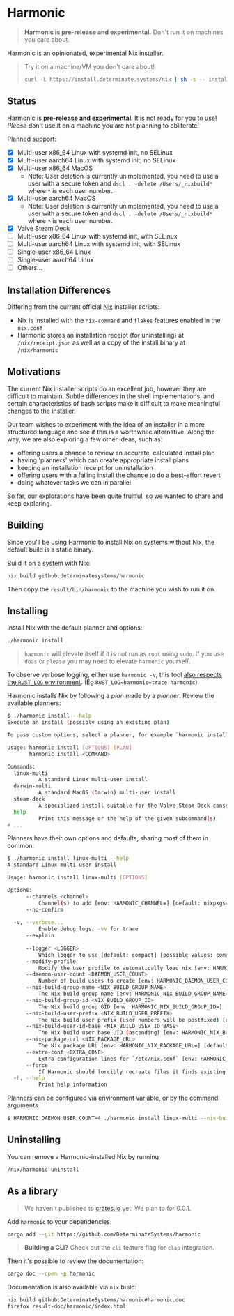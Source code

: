 # Harmonic

> **Harmonic is pre-release and experimental.** Don't run it on machines you care about.

Harmonic is an opinionated, experimental Nix installer.

> Try it on a machine/VM you don't care about!
>
> ```bash
> curl -L https://install.determinate.systems/nix | sh -s -- install
> ```

## Status

Harmonic is **pre-release and experimental**. It is not ready for you to use! *Please* don't use it on a machine you are not planning to obliterate!

Planned support:

* [x] Multi-user x86_64 Linux with systemd init, no SELinux
* [x] Multi-user aarch64 Linux with systemd init, no SELinux
* [x] Multi-user x86_64 MacOS
    + Note: User deletion is currently unimplemented, you need to use a user with a secure token and `dscl . -delete /Users/_nixbuild*` where `*` is each user number.
* [x] Multi-user aarch64 MacOS
    + Note: User deletion is currently unimplemented, you need to use a user with a secure token and `dscl . -delete /Users/_nixbuild*` where `*` is each user number.
* [x] Valve Steam Deck
* [ ] Multi-user x86_64 Linux with systemd init, with SELinux
* [ ] Multi-user aarch64 Linux with systemd init, with SELinux
* [ ] Single-user x86_64 Linux
* [ ] Single-user aarch64 Linux
* [ ] Others...

## Installation Differences

Differing from the current official [Nix](https://github.com/NixOS/nix) installer scripts:

* Nix is installed with the `nix-command` and `flakes` features enabled in the `nix.conf`
* Harmonic stores an installation receipt (for uninstalling) at `/nix/receipt.json` as well as a copy of the install binary at `/nix/harmonic`

## Motivations

The current Nix installer scripts do an excellent job, however they are difficult to maintain. Subtle differences in the shell implementations, and certain characteristics of bash scripts make it difficult to make meaningful changes to the installer.

Our team wishes to experiment with the idea of an installer in a more structured language and see if this is a worthwhile alternative. Along the way, we are also exploring a few other ideas, such as:

* offering users a chance to review an accurate, calculated install plan
* having 'planners' which can create appropriate install plans
* keeping an installation receipt for uninstallation
* offering users with a failing install the chance to do a best-effort revert
* doing whatever tasks we can in parallel

So far, our explorations have been quite fruitful, so we wanted to share and keep exploring.

## Building

Since you'll be using Harmonic to install Nix on systems without Nix, the default build is a static binary.

Build it on a system with Nix:

```bash
nix build github:determinatesystems/harmonic
```

Then copy the `result/bin/harmonic` to the machine you wish to run it on.

## Installing

Install Nix with the default planner and options:

```bash
./harmonic install
```

> `harmonic` will elevate itself if it is not run as `root` using `sudo`. If you use `doas` or `please` you may need to elevate `harmonic` yourself.

To observe verbose logging, either use `harmonic -v`, this tool [also respects the `RUST_LOG` environment](https://docs.rs/tracing-subscriber/latest/tracing_subscriber/filter/struct.EnvFilter.html#directives). (Eg `RUST_LOG=harmonic=trace harmonic`).

Harmonic installs Nix by following a *plan* made by a *planner*. Review the available planners:

```bash
$ ./harmonic install --help
Execute an install (possibly using an existing plan)

To pass custom options, select a planner, for example `harmonic install linux-multi --help`

Usage: harmonic install [OPTIONS] [PLAN]
       harmonic install <COMMAND>

Commands:
  linux-multi
          A standard Linux multi-user install
  darwin-multi
          A standard MacOS (Darwin) multi-user install
  steam-deck
          A specialized install suitable for the Valve Steam Deck console
  help
          Print this message or the help of the given subcommand(s)
# ...
```

Planners have their own options and defaults, sharing most of them in common:

```bash
$ ./harmonic install linux-multi --help
A standard Linux multi-user install

Usage: harmonic install linux-multi [OPTIONS]

Options:
      --channels <channel>
          Channel(s) to add [env: HARMONIC_CHANNEL=] [default: nixpkgs=https://nixos.org/channels/nixpkgs-unstable]
      --no-confirm
          
  -v, --verbose...
          Enable debug logs, -vv for trace
      --explain
          
      --logger <LOGGER>
          Which logger to use [default: compact] [possible values: compact, full, pretty, json]
      --modify-profile
          Modify the user profile to automatically load nix [env: HARMONIC_NO_MODIFY_PROFILE=]
      --daemon-user-count <DAEMON_USER_COUNT>
          Number of build users to create [env: HARMONIC_DAEMON_USER_COUNT=] [default: 32]
      --nix-build-group-name <NIX_BUILD_GROUP_NAME>
          The Nix build group name [env: HARMONIC_NIX_BUILD_GROUP_NAME=] [default: nixbld]
      --nix-build-group-id <NIX_BUILD_GROUP_ID>
          The Nix build group GID [env: HARMONIC_NIX_BUILD_GROUP_ID=] [default: 3000]
      --nix-build-user-prefix <NIX_BUILD_USER_PREFIX>
          The Nix build user prefix (user numbers will be postfixed) [env: HARMONIC_NIX_BUILD_USER_PREFIX=] [default: nixbld]
      --nix-build-user-id-base <NIX_BUILD_USER_ID_BASE>
          The Nix build user base UID (ascending) [env: HARMONIC_NIX_BUILD_USER_ID_BASE=] [default: 3000]
      --nix-package-url <NIX_PACKAGE_URL>
          The Nix package URL [env: HARMONIC_NIX_PACKAGE_URL=] [default: https://releases.nixos.org/nix/nix-2.12.0/nix-2.12.0-x86_64-linux.tar.xz]
      --extra-conf <EXTRA_CONF>
          Extra configuration lines for `/etc/nix.conf` [env: HARMONIC_EXTRA_CONF=]
      --force
          If Harmonic should forcibly recreate files it finds existing [env: HARMONIC_FORCE=]
  -h, --help
          Print help information
```

Planners can be configured via environment variable, or by the command arguments.

```bash
$ HARMONIC_DAEMON_USER_COUNT=4 ./harmonic install linux-multi --nix-build-user-id-base 4000 --help
```

## Uninstalling

You can remove a Harmonic-installed Nix by running

```bash
/nix/harmonic uninstall
```

## As a library

> We haven't published to [crates.io](https://crates.io/) yet. We plan to for 0.0.1.

Add `harmonic` to your dependencies:

```bash
cargo add --git https://github.com/DeterminateSystems/harmonic
```

> **Building a CLI?** Check out the `cli` feature flag for `clap` integration.

Then it's possible to review the documentation:

```bash
cargo doc --open -p harmonic
```

Documentation is also available via `nix` build:

```bash
nix build github:DeterminateSystems/harmonic#harmonic.doc
firefox result-doc/harmonic/index.html
```